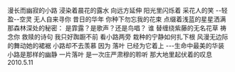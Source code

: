 漫长而幽寂的小路
浸染着晨花的露水
向远方延伸
阳光里闪烁着
采花人的笑
--轻盈--空灵
无人自来寻你
昔日的华年
你种下勿忘我的花束
点缀着浅蓝的星星洒满
那森林深处的秘密：
是霏露？是歌声？还是鸟唱？
谁 
替缠绕紫藤的无名花草
祷念你
救赎的诗句
我只好踟蹰不前
看小路两旁
栽种的宁静如何扎下根
风漫无边际的舞动她的裙裾
小路却不去羡慕
因为
落叶  已经为它着上
---生命中最美的华装
小路是那样的幽静
一片落叶
是一次庄严肃穆的聆听
那大地里起伏着的叹息
                               2010.5.11